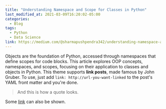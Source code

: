 ```yaml
---
title: "Understanding Namespace and Scope for Classes in Python"
last_modified_at: 2021-03-09T16:20:02-05:00
categories:
  - Blog
tags:
  - Python
  - Data Science
link: https://medium.com/@sharmapushpendra342/understanding-namespace-and-scope-for-classes-in-python-9fb52830ce17
---
```


Objects are the foundation of Python, accessed through namespaces that define scopes for code blocks. This article explores OOP concepts, namespaces, and scopes, focusing on their application to classes and objects in Python.
This theme supports **link posts**, made famous by John Gruber. To use, just add `link: http://url-you-want-linked` to the post's YAML front matter and you're done.

> And this is how a quote looks.

Some [link](#) can also be shown.